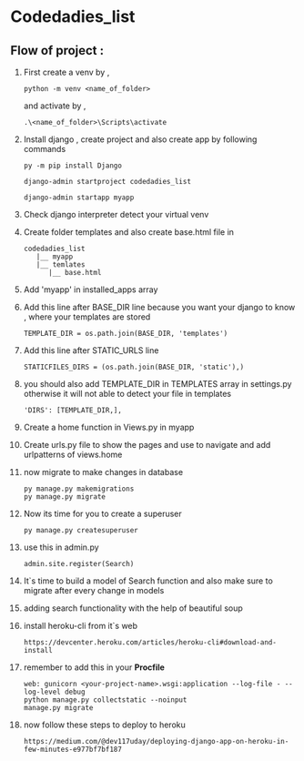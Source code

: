 # Codedadies_list

## Flow of project :
1. First create a venv by ,
   ```
   python -m venv <name_of_folder>
   ```  
   and activate by ,
   ``` 
   .\<name_of_folder>\Scripts\activate
   ```
   
2. Install django , create project and also create app by following commands
   ```
   py -m pip install Django
   ``` 
   ```
   django-admin startproject codedadies_list
   ```
   ```
   django-admin startapp myapp
   ```
3. Check django interpreter detect your virtual venv 

4. Create folder templates and also create base.html file in 
    ```
   codedadies_list
       |__ myapp   
       |__ temlates
          |__ base.html   
   ```   
5. Add 'myapp' in installed_apps array
6. Add this line after BASE_DIR line because you want your django to know , where your templates are stored
   ```
   TEMPLATE_DIR = os.path.join(BASE_DIR, 'templates')
   ```
   
7. Add this line after STATIC_URLS line 
   ```
   STATICFILES_DIRS = (os.path.join(BASE_DIR, 'static'),)
   ```
9. you should also add TEMPLATE_DIR in TEMPLATES array in settings.py otherwise it will not able to detect your file in templates
    ```
    'DIRS': [TEMPLATE_DIR,],
    ```
8. Create a home function in Views.py in myapp

9. Create urls.py file to show the pages and use to navigate and add urlpatterns of views.home 
10. now migrate to make changes in database 
     ```
    py manage.py makemigrations
    py manage.py migrate
     ```
11. Now its time for you to create a superuser 
    ```
    py manage.py createsuperuser
    ```
12. use this in admin.py 
     ```
    admin.site.register(Search)
    ```
11. It`s time to build a model of Search function and also make sure to migrate after every change in models 
12. adding search functionality with the help of beautiful soup    
13. install heroku-cli from it`s web
    ```
    https://devcenter.heroku.com/articles/heroku-cli#download-and-install
    ``` 
15. remember to add this in your **Procfile**
    ```
    web: gunicorn <your-project-name>.wsgi:application --log-file - --log-level debug
    python manage.py collectstatic --noinput
    manage.py migrate
    ```

14. now follow these steps to deploy to heroku 
    ```
    https://medium.com/@dev117uday/deploying-django-app-on-heroku-in-few-minutes-e977bf7bf187
    ```
 
